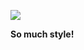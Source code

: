 <!--
slug: tumblr-source-code-styling
date: Wed Apr 29 2009 20:55:11 GMT+0200 (CEST)
tags: tumblr, cool stuff, design
title: If you go tumblr and view source on the page, you&rsquo;ll see yet another example of their attention to detail.
id: 101548944
link: http://joreteg.com/post/101548944/tumblr-source-code-styling
raw: {"blog_name":"henrikjoreteg","id":101548944,"post_url":"http://joreteg.com/post/101548944/tumblr-source-code-styling","slug":"tumblr-source-code-styling","type":"photo","date":"2009-04-29 18:55:11 GMT","timestamp":1241031311,"state":"published","format":"html","reblog_key":"waHgm9nw","tags":["tumblr","cool stuff","design"],"short_url":"http://tmblr.co/ZgL_Yy63OEG","recommended_source":null,"recommended_color":null,"highlighted":[],"note_count":0,"caption":"<p>If you go <a href=\"http://tumblr.com\">tumblr</a> and view source on the page, you&rsquo;ll see yet another example of their attention to detail.</p>\n\n<p><strong>So much style!</strong></p>","reblog":{"tree_html":"","comment":"<p>If you go <a href=\"http://tumblr.com\">tumblr</a> and view source on the page, you’ll see yet another example of their attention to detail.</p>\n\n<p><strong>So much style!</strong></p>"},"trail":[{"blog":{"name":"henrikjoreteg","active":true,"theme":{"header_full_width":1500,"header_full_height":500,"header_focus_width":676,"header_focus_height":380,"avatar_shape":"circle","background_color":"#F6F6F6","body_font":"Helvetica Neue","header_bounds":"0,1249,380,573","header_image":"http://static.tumblr.com/df7befc8b0387cf597578e613c221cb3/uzkwgdq/FAjnt7hyg/tumblr_static_agmw2bdhkjs4ws4sscw44swgc.jpg","header_image_focused":"http://static.tumblr.com/df7befc8b0387cf597578e613c221cb3/uzkwgdq/1oSnt7hyh/tumblr_static_tumblr_static_agmw2bdhkjs4ws4sscw44swgc_focused_v3.jpg","header_image_scaled":"http://static.tumblr.com/df7befc8b0387cf597578e613c221cb3/uzkwgdq/FAjnt7hyg/tumblr_static_agmw2bdhkjs4ws4sscw44swgc_2048_v2.jpg","header_stretch":true,"link_color":"#529ECC","show_avatar":true,"show_description":true,"show_header_image":true,"show_title":true,"title_color":"#444444","title_font":"Helvetica Neue","title_font_weight":"bold"}},"post":{"id":"101548944"},"content_raw":"<p>If you go <a href=\"http://tumblr.com\">tumblr</a> and view source on the page, you’ll see yet another example of their attention to detail.</p>\n\n<p><strong>So much style!</strong></p>","content":"<p>If you go <a href=\"http://tumblr.com\">tumblr</a> and view source on the page, you’ll see yet another example of their attention to detail.</p>\n\n<p><strong>So much style!</strong></p>","is_current_item":true,"is_root_item":true}],"image_permalink":"http://joreteg.com/image/101548944","photos":[{"caption":"","alt_sizes":[{"width":500,"height":415,"url":"http://40.media.tumblr.com/kGrOdmtr7mvxlw0sJlwdNJXwo1_500.jpg"},{"width":400,"height":332,"url":"http://41.media.tumblr.com/kGrOdmtr7mvxlw0sJlwdNJXwo1_400.jpg"},{"width":250,"height":208,"url":"http://36.media.tumblr.com/kGrOdmtr7mvxlw0sJlwdNJXwo1_250.jpg"},{"width":100,"height":83,"url":"http://41.media.tumblr.com/kGrOdmtr7mvxlw0sJlwdNJXwo1_100.jpg"},{"width":75,"height":75,"url":"http://40.media.tumblr.com/kGrOdmtr7mvxlw0sJlwdNJXwo1_75sq.jpg"}],"original_size":{"width":500,"height":415,"url":"http://40.media.tumblr.com/kGrOdmtr7mvxlw0sJlwdNJXwo1_500.jpg"}}],"title":"If you go tumblr and view source on the page, you&rsquo;ll see yet another example of their attention to detail.","body":"<img src=\"http://40.media.tumblr.com/kGrOdmtr7mvxlw0sJlwdNJXwo1_500.jpg\">\n\n<p><strong>So much style!</strong></p>"}
publish: 2009-04-029
-->


![](http://40.media.tumblr.com/kGrOdmtr7mvxlw0sJlwdNJXwo1_500.jpg)

**So much style!**

